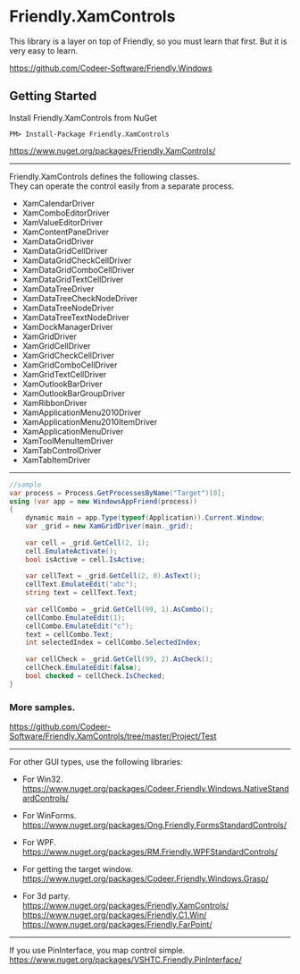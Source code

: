 Friendly.XamControls
============================

This library is a layer on top of
Friendly, so you must learn that first.
But it is very easy to learn.

https://github.com/Codeer-Software/Friendly.Windows

## Getting Started
Install Friendly.XamControls from NuGet

    PM> Install-Package Friendly.XamControls
https://www.nuget.org/packages/Friendly.XamControls/

***
Friendly.XamControls defines the following classes.   
They can operate the control easily from a separate process.  

* XamCalendarDriver
* XamComboEditorDriver
* XamValueEditorDriver
* XamContentPaneDriver
* XamDataGridDriver
* XamDataGridCellDriver
* XamDataGridCheckCellDriver
* XamDataGridComboCellDriver
* XamDataGridTextCellDriver
* XamDataTreeDriver
* XamDataTreeCheckNodeDriver
* XamDataTreeNodeDriver
* XamDataTreeTextNodeDriver
* XamDockManagerDriver
* XamGridDriver
* XamGridCellDriver
* XamGridCheckCellDriver
* XamGridComboCellDriver
* XamGridTextCellDriver
* XamOutlookBarDriver
* XamOutlookBarGroupDriver
* XamRibbonDriver
* XamApplicationMenu2010Driver
* XamApplicationMenu2010ItemDriver
* XamApplicationMenuDriver
* XamToolMenuItemDriver
* XamTabControlDriver
* XamTabItemDriver

***
```cs  
//sample  
var process = Process.GetProcessesByName("Target")[0];  
using (var app = new WindowsAppFriend(process))  
{  
    dynamic main = app.Type(typeof(Application)).Current.Window;  
    var _grid = new XamGridDriver(main._grid);
    
    var cell = _grid.GetCell(2, 1);
    cell.EmulateActivate();
    bool isActive = cell.IsActive;
    
    var cellText = _grid.GetCell(2, 0).AsText();
    cellText.EmulateEdit("abc");
    string text = cellText.Text;
    
    var cellCombo = _grid.GetCell(99, 1).AsCombo();
    cellCombo.EmulateEdit(1);
    cellCombo.EmulateEdit("c");
    text = cellCombo.Text;
    int selectedIndex = cellCombo.SelectedIndex;
    
    var cellCheck = _grid.GetCell(99, 2).AsCheck();
    cellCheck.EmulateEdit(false);
    bool checked = cellCheck.IsChecked;
}
```
### More samples.
https://github.com/Codeer-Software/Friendly.XamControls/tree/master/Project/Test

***
For other GUI types, use the following libraries:

* For Win32.  
https://www.nuget.org/packages/Codeer.Friendly.Windows.NativeStandardControls/  

* For WinForms.  
https://www.nuget.org/packages/Ong.Friendly.FormsStandardControls/  

* For WPF.  
https://www.nuget.org/packages/RM.Friendly.WPFStandardControls/  

* For getting the target window.  
https://www.nuget.org/packages/Codeer.Friendly.Windows.Grasp/  

* For 3d party.  
https://www.nuget.org/packages/Friendly.XamControls/  
https://www.nuget.org/packages/Friendly.C1.Win/  
https://www.nuget.org/packages/Friendly.FarPoint/  

***
If you use PinInterface, you map control simple.  
https://www.nuget.org/packages/VSHTC.Friendly.PinInterface/

